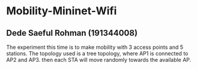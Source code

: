# Mobility-Mininet-Wifi
## Dede Saeful Rohman (191344008)

The experiment this time is to make mobility with 3 access points and 5 stations.
The topology used is a tree topology, where AP1 is connected to AP2 and AP3. then each STA will move randomly towards the available AP.
